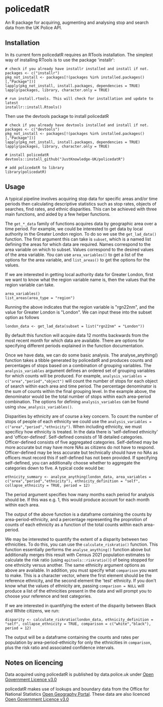 # policedatR

An R package for acquiring, augmenting and analysing stop and search data from the UK Police API.

## Installation

In its current form policedatR requires an RTools installation. The simplest way of installing RTools is to use the package 'installr':

```
# check if you already have installr installed and install if not.
packages <- c("installr")
pkg_not_install <- packages[!(packages %in% installed.packages()[,"Package"])]
lapply(pkg_not_install, install.packages, dependencies = TRUE)
lapply(packages, library, character.only = TRUE)

# run install.rtools. This will check for installation and update to latest
installr::install.Rtools()
```

Then use the devtools package to install policedatR

```
# check if you already have devtools installed and install if not.
packages <- c("devtools")
pkg_not_install <- packages[!(packages %in% installed.packages()[,"Package"])]
lapply(pkg_not_install, install.packages, dependencies = TRUE)
lapply(packages, library, character.only = TRUE)

# install policedatR
devtools::install_github("JustKnowledge-UK/policedatR")

# add policedatR to library
library(policedatR)
```

## Usage

A typical pipeline involves acquiring stop data for specific areas and/or time periods then calculating descriptive statistics such as stop rates, objects of searches, find rates, and ethnic disparities. This can be achieved with three main functions, and aided by a few helper functions.

The `get_*_data` family of functions acquires data by geographic area over a time period. For example, we could be interested to get data by local authority in the Greater London region. To do so we use the `get_lad_data()` function. The first argument this can take is `subset`, which is a named list defining the areas for which data are required. Names correspond to the area variable on which to subset. Values correspond to the desired values of the area variable. You can use `area_variables()` to get a list of the options for the area variable, and `list_areas()` to get the options for the values. 

If we are interested in getting local authority data for Greater London, first we want to know what the region variable name is, then the values that the region variable can take. 

```
area_variables()
list_areas(area_type = "region")
```

Running the above indicates that the region variable is "rgn22nm", and the value for Greater London is "London". We can input these into the subset option as follows

```
london_data <- get_lad_data(subset = list("rgn22nm" = "London"))
```

By default this function will acquire data 12 months backwards from the most recent month for which data are available. There are options for specifying different periods explained in the function documentation.

Once we have data, we can do some basic analysis. The analyse_anything() function takes a tibble generated by policedatR and produces counts and percentages of stops based on a combination of grouping variables. The `analysis_variables` argument defines an ordered set of grouping variables for which counts will be produced. For example, ⁠`analysis_variables = c("area","period","object")` will count the number of stops for each object of search within each area and time period. The percentage denominator is the sum of counts within the final grouping level. In the example above, the denominator would be the total number of stops within each area-period combination. The options for defining `analysis_variables` can be found using `show_analysis_variables()`.

Disparities by ethnicity are of course a key concern. To count the number of stops of people of each ethnicity we could use the `analysis_variables = c("area","period","ethnicity")`. When including ethnicity, we must specificy how ethnicity is treated. In the data there is 'self-defined ethnicity' and 'officer-defined'. Self-defined consists of 18 detailed categories. Officer-defined consists of five aggregated categories. Self-defined may be more accurate but may have more NAs as citizens do not have to respond. Officer-defined may be less accurate but technically should have no NAs as officers must record this if self-defined has not been provided. If specifying self-defined, you can additionally choose whether to aggregate the categories down to five. A typical code would be:

```
ethnicity_summary <- analyse_anything(london_data, area_variables = c("area","period","ethnicity"), ethnicity_definition = "self", collapse_ethnicity = TRUE, period = 12)
```

The period argument specifies how many months each period for analysis should be. If this was e.g. 1, this would produce account for each month within each area.

The output of the above function is a dataframe containing the counts by area-period-ethnicity, and a percentage representing the proprotion of counts of each ethnicity as a function of the total counts within each area-period.

We may be interested to quantify the extent of a disparity between two ethnicities. To do this, you can use the `calculate_riskratio()` function. This function essentially performs the `analyse_anything()` function above but additionally merges this result with Census 2021 population estimates to calculate the risk ratio (using `epitools::riskratio()`) of being stopped for one ethnicity versus another. The same ethnicity argument options as above are available. In addition, you must specify what `comparison` you want to make. This is a character vector, where the first element should be the reference ethnicity, and the second element the 'test' ethnicity. If you don't know what the values of ethnicity are, passing `comparison = NULL` will produce a list of the ethnicities present in the data and will prompt you to choose your reference and test categories.

If we are interested in quantifying the extent of the disparity between Black and White citizens, we run:

```
disparity <- calculate_riskratio(london_data, ethnicity_definition = "self", collapse_ethnicity = TRUE, comparison = c("white","black"), period = 12)
```

The output will be a dataframe containing the counts and rates per population by area-period-ethnicity for only the ethnicities in `comparison`, plus the risk ratio and associated confidence intervals.


## Notes on licencing

Data acquired using policedatR is published by data.police.uk under [Open Government Licence v3.0](https://www.nationalarchives.gov.uk/doc/open-government-licence/version/3/)

policedatR makes use of lookups and boundary data from the Office for National Statistics [Open Geography Portal](https://geoportal.statistics.gov.uk/). These data are also licenced [Open Government Licence v3.0](https://www.nationalarchives.gov.uk/doc/open-government-licence/version/3/)
